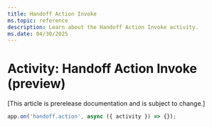 ```yaml
---
title: Handoff Action Invoke
ms.topic: reference
description: Learn about the Handoff Action Invoke activity.
ms.date: 04/30/2025
---
```


# Activity: Handoff Action Invoke (preview)

[This article is prerelease documentation and is subject to change.]

```typescript
app.on('handoff.action', async ({ activity }) => {});
```